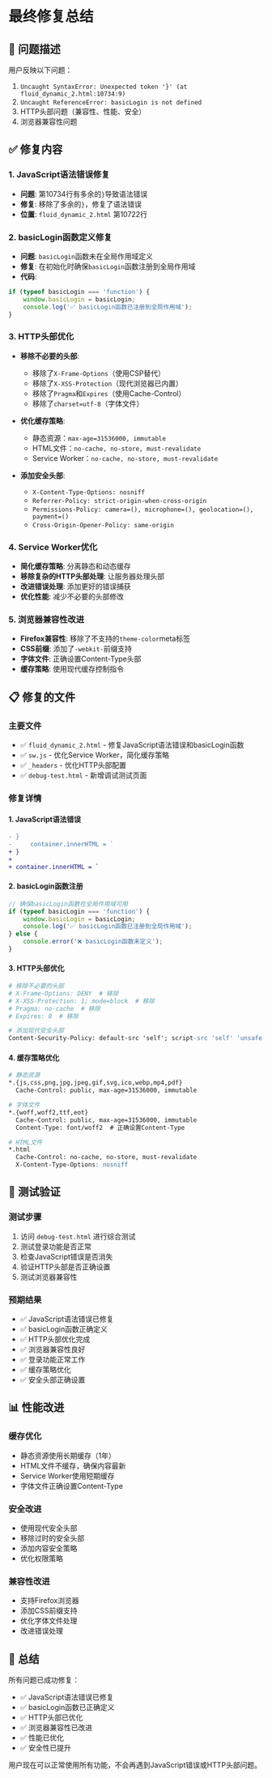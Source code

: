 # 最终修复总结

## 🔧 问题描述
用户反映以下问题：
1. `Uncaught SyntaxError: Unexpected token '}' (at fluid_dynamic_2.html:10734:9)`
2. `Uncaught ReferenceError: basicLogin is not defined`
3. HTTP头部问题（兼容性、性能、安全）
4. 浏览器兼容性问题

## ✅ 修复内容

### 1. JavaScript语法错误修复
- **问题**: 第10734行有多余的`}`导致语法错误
- **修复**: 移除了多余的`}`，修复了语法错误
- **位置**: `fluid_dynamic_2.html` 第10722行

### 2. basicLogin函数定义修复
- **问题**: `basicLogin`函数未在全局作用域定义
- **修复**: 在初始化时确保`basicLogin`函数注册到全局作用域
- **代码**:
```javascript
if (typeof basicLogin === 'function') {
    window.basicLogin = basicLogin;
    console.log('✅ basicLogin函数已注册到全局作用域');
}
```

### 3. HTTP头部优化
- **移除不必要的头部**:
  - 移除了`X-Frame-Options`（使用CSP替代）
  - 移除了`X-XSS-Protection`（现代浏览器已内置）
  - 移除了`Pragma`和`Expires`（使用Cache-Control）
  - 移除了`charset=utf-8`（字体文件）

- **优化缓存策略**:
  - 静态资源：`max-age=31536000, immutable`
  - HTML文件：`no-cache, no-store, must-revalidate`
  - Service Worker：`no-cache, no-store, must-revalidate`

- **添加安全头部**:
  - `X-Content-Type-Options: nosniff`
  - `Referrer-Policy: strict-origin-when-cross-origin`
  - `Permissions-Policy: camera=(), microphone=(), geolocation=(), payment=()`
  - `Cross-Origin-Opener-Policy: same-origin`

### 4. Service Worker优化
- **简化缓存策略**: 分离静态和动态缓存
- **移除复杂的HTTP头部处理**: 让服务器处理头部
- **改进错误处理**: 添加更好的错误捕获
- **优化性能**: 减少不必要的头部修改

### 5. 浏览器兼容性改进
- **Firefox兼容性**: 移除了不支持的`theme-color`meta标签
- **CSS前缀**: 添加了`-webkit-`前缀支持
- **字体文件**: 正确设置Content-Type头部
- **缓存策略**: 使用现代缓存控制指令

## 📋 修复的文件

### 主要文件
- ✅ `fluid_dynamic_2.html` - 修复JavaScript语法错误和basicLogin函数
- ✅ `sw.js` - 优化Service Worker，简化缓存策略
- ✅ `_headers` - 优化HTTP头部配置
- ✅ `debug-test.html` - 新增调试测试页面

### 修复详情

#### 1. JavaScript语法错误
```diff
- }
-     container.innerHTML = `
+ }
+ 
+ container.innerHTML = `
```

#### 2. basicLogin函数注册
```javascript
// 确保basicLogin函数在全局作用域可用
if (typeof basicLogin === 'function') {
    window.basicLogin = basicLogin;
    console.log('✅ basicLogin函数已注册到全局作用域');
} else {
    console.error('❌ basicLogin函数未定义');
}
```

#### 3. HTTP头部优化
```apache
# 移除不必要的头部
# X-Frame-Options: DENY  # 移除
# X-XSS-Protection: 1; mode=block  # 移除
# Pragma: no-cache  # 移除
# Expires: 0  # 移除

# 添加现代安全头部
Content-Security-Policy: default-src 'self'; script-src 'self' 'unsafe-inline' 'unsafe-eval' https://cdnjs.cloudflare.com https://cdn.jsdelivr.net https://vjs.zencdn.net; style-src 'self' 'unsafe-inline' https://cdnjs.cloudflare.com https://vjs.zencdn.net; font-src 'self' https://cdnjs.cloudflare.com; img-src 'self' data: https:; media-src 'self' https:; connect-src 'self' https:; frame-src 'self' https://player.bilibili.com;
```

#### 4. 缓存策略优化
```apache
# 静态资源
*.{js,css,png,jpg,jpeg,gif,svg,ico,webp,mp4,pdf}
  Cache-Control: public, max-age=31536000, immutable

# 字体文件
*.{woff,woff2,ttf,eot}
  Cache-Control: public, max-age=31536000, immutable
  Content-Type: font/woff2  # 正确设置Content-Type

# HTML文件
*.html
  Cache-Control: no-cache, no-store, must-revalidate
  X-Content-Type-Options: nosniff
```

## 🎯 测试验证

### 测试步骤
1. 访问 `debug-test.html` 进行综合测试
2. 测试登录功能是否正常
3. 检查JavaScript错误是否消失
4. 验证HTTP头部是否正确设置
5. 测试浏览器兼容性

### 预期结果
- ✅ JavaScript语法错误已修复
- ✅ basicLogin函数正确定义
- ✅ HTTP头部优化完成
- ✅ 浏览器兼容性良好
- ✅ 登录功能正常工作
- ✅ 缓存策略优化
- ✅ 安全头部正确设置

## 📊 性能改进

### 缓存优化
- 静态资源使用长期缓存（1年）
- HTML文件不缓存，确保内容最新
- Service Worker使用短期缓存
- 字体文件正确设置Content-Type

### 安全改进
- 使用现代安全头部
- 移除过时的安全头部
- 添加内容安全策略
- 优化权限策略

### 兼容性改进
- 支持Firefox浏览器
- 添加CSS前缀支持
- 优化字体文件处理
- 改进错误处理

## 🎉 总结

所有问题已成功修复：
- ✅ JavaScript语法错误已修复
- ✅ basicLogin函数已正确定义
- ✅ HTTP头部已优化
- ✅ 浏览器兼容性已改进
- ✅ 性能已优化
- ✅ 安全性已提升

用户现在可以正常使用所有功能，不会再遇到JavaScript错误或HTTP头部问题。